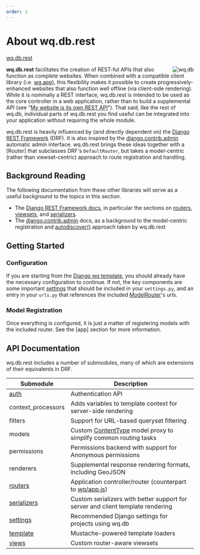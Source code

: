 ```yaml
---
order: 1
---
```


About wq.db.rest
================

[wq.db.rest]

<img align=right alt="wq.db" src="https://wq.io/images/128/wq.db.png">

**wq.db.rest** facilitates the creation of REST-ful APIs that also function as complete websites.  When combined with a compatible client library (i.e. [wq.app]), this flexibility makes it possible to create progressively-enhanced websites that also function well offline (via client-side rendering).  While it is nominally a REST interface, wq.db.rest is intended to be used as the core controller in a web application, rather than to build a supplemental API (see "[My website is its own REST API]").  That said, like the rest of wq.db, individual parts of wq.db.rest you find useful can be integrated into your application without requiring the whole module.

wq.db.rest is heavily influenced by (and directly dependent on) the [Django REST Framework] (DRF).  It is also inspired by the [django.contrib.admin] automatic admin interface.  wq.db.rest brings these ideas together with a [Router] that subclasses DRF's `DefaultRouter`, but takes a model-centric (rather than viewset-centric) approach to route registration and handling.

## Background Reading

The following documentation from these other libraries will serve as a useful background to the topics in this section.

 - The [Django REST Framework docs], in particular the sections on [routers], [viewsets], and [serializers].
 - The [django.contrib.admin] docs, as a background to the model-centric registration and [autodiscover()] approach taken by wq.db.rest

## Getting Started

### Configuration
If you are starting from the [Django wq template], you should already have the necessary configuration to continue.  If not, the key components are some important [settings] that should be included in your `settings.py`, and an entry in your `urls.py` that references the included  [ModelRouter]'s urls.

### Model Registration
Once everything is configured, it is just a matter of registering models with the included router.  See the [app] section for more information.

## API Documentation

wq.db.rest includes a number of submodules, many of which are extensions of their equivalents in DRF.

Submodule                | Description
------------------------ | -------------------------------------------
[auth]                   | Authentication API
context_processors       | Adds variables to template context for server-side rendering
filters                  | Support for URL-based queryset filtering
models                   | Custom [ContentType] model proxy to simplify common routing tasks
permissions              | Permissions backend with support for Anonymous permissions
renderers                | Supplemental response rendering formats, including GeoJSON
[routers][wqrouter]      | Application controller/router (counterpart to [wq/app.js])
[serializers][wqserial]  | Custom serializers with better support for server and client template rendering
[settings]               | Recommended Django settings for projects using wq.db
[template]               | Mustache-powered template loaders
[views]                  | Custom router-aware viewsets

[wq.db.rest]: https://github.com/wq/wq.db/blob/master/rest/
[wq.app]: https://wq.io/wq.app
[My website is its own REST API]: https://wq.io/docs/website-rest-api
[Django REST Framework]: http://django-rest-framework.org/
[django.contrib.admin]: https://docs.djangoproject.com/en/dev/ref/contrib/admin/
[ModelRouter]: https://wq.io/docs/router
[Django REST Framework docs]: http://django-rest-framework.org/
[routers]: http://django-rest-framework.org/api-guide/routers
[viewsets]: http://django-rest-framework.org/api-guide/viewsets
[serializers]: http://django-rest-framework.org/api-guide/serializers
[autodiscover()]: https://wq.io/docs/router
[Django wq template]: https://github.com/wq/django-wq-template
[auth]: https://wq.io/docs/auth
[filters]: https://wq.io/docs/filters
[ContentType]: https://docs.djangoproject.com/en/dev/ref/contrib/contenttypes/
[permissions]: https://wq.io/docs/permissions
[wqrouter]: https://wq.io/docs/router
[wq/app.js]: https://wq.io/docs/app-js
[wqserial]: https://wq.io/docs/serializers
[settings]: https://wq.io/docs/settings
[template]: https://wq.io/docs/template.py
[views]: https://wq.io/docs/views
